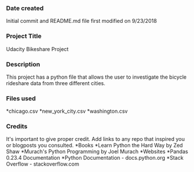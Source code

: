 ### Date created
Initial commit and README.md file first modified on 9/23/2018

### Project Title
Udacity Bikeshare Project

### Description
This project has a python file that allows the user to investigate the bicycle rideshare data
from three different cities.

### Files used
*chicago.csv
*new_york_city.csv
*washington.csv

### Credits
It's important to give proper credit. Add links to any repo that inspired you or blogposts you consulted.
*Books
    *Learn Python the Hard Way by Zed Shaw
    *Murach's Python Programming by Joel Murach
*Websites
    *Pandas 0.23.4 Documentation
    *Python Documentation - docs.python.org
    *Stack Overflow - stackoverflow.com

